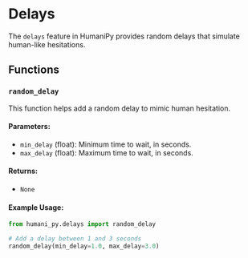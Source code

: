 # Delays

The `delays` feature in HumaniPy provides random delays that simulate human-like hesitations. 

## Functions

### `random_delay`

This function helps add a random delay to mimic human hesitation.

#### Parameters:
- `min_delay` (float): Minimum time to wait, in seconds.
- `max_delay` (float): Maximum time to wait, in seconds.

#### Returns:
- `None`

#### Example Usage:
```python
from humani_py.delays import random_delay

# Add a delay between 1 and 3 seconds
random_delay(min_delay=1.0, max_delay=3.0)
